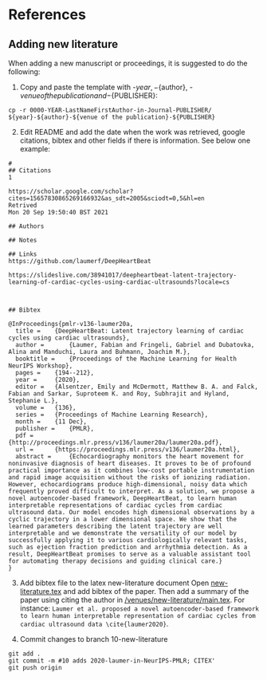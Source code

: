 # References 

## Adding new literature
When adding a new manuscript or proceedings, it is suggested to do the following:
1. Copy and paste the template with -${year}, -${author}, -${venue of the publication} and -${PUBLISHER}:
``` 
cp -r 0000-YEAR-LastNameFirstAuthor-in-Journal-PUBLISHER/ ${year}-${author}-${venue of the publication}-${PUBLISHER}
```

2. Edit README and add the date when the work was retrieved, google citations, bibtex and other fields if there is information. See below one example:
```  
# 
## Citations
1

https://scholar.google.com/scholar?cites=15657830865269166932&as_sdt=2005&sciodt=0,5&hl=en
Retrived
Mon 20 Sep 19:50:40 BST 2021

## Authors 

## Notes

## Links 
https://github.com/laumerf/DeepHeartBeat

https://slideslive.com/38941017/deepheartbeat-latent-trajectory-learning-of-cardiac-cycles-using-cardiac-ultrasounds?locale=cs



## Bibtex 

@InProceedings{pmlr-v136-laumer20a,
  title = 	 {DeepHeartBeat: Latent trajectory learning of cardiac cycles using cardiac ultrasounds},
  author =       {Laumer, Fabian and Fringeli, Gabriel and Dubatovka, Alina and Manduchi, Laura and Buhmann, Joachim M.},
  booktitle = 	 {Proceedings of the Machine Learning for Health NeurIPS Workshop},
  pages = 	 {194--212},
  year = 	 {2020},
  editor = 	 {Alsentzer, Emily and McDermott, Matthew B. A. and Falck, Fabian and Sarkar, Suproteem K. and Roy, Subhrajit and Hyland, Stephanie L.},
  volume = 	 {136},
  series = 	 {Proceedings of Machine Learning Research},
  month = 	 {11 Dec},
  publisher =    {PMLR},
  pdf = 	 {http://proceedings.mlr.press/v136/laumer20a/laumer20a.pdf},
  url = 	 {https://proceedings.mlr.press/v136/laumer20a.html},
  abstract = 	 {Echocardiography monitors the heart movement for noninvasive diagnosis of heart diseases. It proves to be of profound practical importance as it combines low-cost portable instrumentation and rapid image acquisition without the risks of ionizing radiation. However, echocardiograms produce high-dimensional, noisy data which frequently proved difficult to interpret. As a solution, we propose a novel autoencoder-based framework, DeepHeartBeat, to learn human interpretable representations of cardiac cycles from cardiac ultrasound data. Our model encodes high dimensional observations by a cyclic trajectory in a lower dimensional space. We show that the learned parameters describing the latent trajectory are well interpretable and we demonstrate the versatility of our model by successfully applying it to various cardiologically relevant tasks, such as ejection fraction prediction and arrhythmia detection. As a result, DeepHeartBeat promises to serve as a valuable assistant tool for automating therapy decisions and guiding clinical care.}
}

```

3. Add bibtex file to the latex new-literature document
Open [new-literature.tex](new-literature.bib) and add bibtex of the paper. 
Then add a summary of the paper using citing the author in [/venues/new-literature/main.tex](../venues/new-literature/main.tex). 
For instance: `Laumer et al. proposed a novel autoencoder-based framework to learn human interpretable representation of cardiac cycles from cardiac ultrasound data \cite{laumer2020}`.

5. Commit changes to branch 10-new-literature 
```
git add .
git commit -m #10 adds 2020-laumer-in-NeurIPS-PMLR; CITEX'
git push origin 
```
